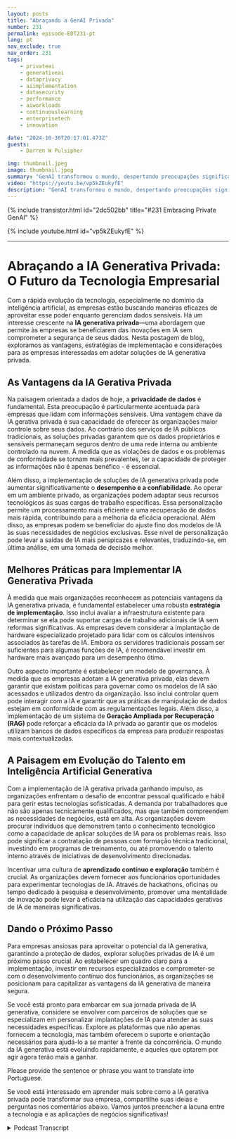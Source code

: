 ```yaml
---
layout: posts
title: "Abraçando a GenAI Privada"
number: 231
permalink: episode-EDT231-pt
lang: pt
nav_exclude: true
nav_order: 231
tags:
    - privateai
    - generativeai
    - dataprivacy
    - aiimplementation
    - datasecurity
    - performance
    - aiworkloads
    - continuouslearning
    - enterprisetech
    - innovation

date: "2024-10-30T20:17:01.473Z"
guests:
    - Darren W Pulsipher

img: thumbnail.jpeg
image: thumbnail.jpeg
summary: "GenAI transformou o mundo, despertando preocupações significativas sobre privacidade de dados, vazamento, viés e perda de controle. No entanto, essas preocupações podem ser efetivamente gerenciadas com uma abordagem única ao prevalente GenAI público. Descubra como o GenAI privado está capacitando organizações para regular e aproveitar essa poderosa nova ferramenta. Ouça a entrevista perspicaz de Darren com Jason Langone, um renomado especialista em IA da Nutanix, enquanto ele compartilha sua expertise e percepções."
video: "https://youtu.be/vp5kZEukyfE"
description: "GenAI transformou o mundo, despertando preocupações significativas sobre privacidade de dados, vazamento, viés e perda de controle. No entanto, essas preocupações podem ser efetivamente gerenciadas com uma abordagem única ao prevalente GenAI público. Descubra como o GenAI privado está capacitando organizações para regular e aproveitar essa poderosa nova ferramenta. Ouça a entrevista perspicaz de Darren com Jason Langone, um renomado especialista em IA da Nutanix, enquanto ele compartilha sua expertise e percepções."
---
```


<div>
{% include transistor.html id="2dc502bb" title="#231 Embracing Private GenAI" %}

{% include youtube.html id="vp5kZEukyfE" %}
</div>

---

# Abraçando a IA Generativa Privada: O Futuro da Tecnologia Empresarial

Com a rápida evolução da tecnologia, especialmente no domínio da inteligência artificial, as empresas estão buscando maneiras eficazes de aproveitar esse poder enquanto gerenciam dados sensíveis. Há um interesse crescente na **IA generativa privada**—uma abordagem que permite às empresas se beneficiarem das inovações em IA sem comprometer a segurança de seus dados. Nesta postagem de blog, exploramos as vantagens, estratégias de implementação e considerações para as empresas interessadas em adotar soluções de IA generativa privada.

## As Vantagens da IA Gerativa Privada

Na paisagem orientada a dados de hoje, a **privacidade de dados** é fundamental. Esta preocupação é particularmente acentuada para empresas que lidam com informações sensíveis. Uma vantagem chave da IA gerativa privada é sua capacidade de oferecer às organizações maior controle sobre seus dados. Ao contrário dos serviços de IA públicos tradicionais, as soluções privadas garantem que os dados proprietários e sensíveis permaneçam seguros dentro de uma rede interna ou ambiente controlado na nuvem. À medida que as violações de dados e os problemas de conformidade se tornam mais prevalentes, ter a capacidade de proteger as informações não é apenas benéfico - é essencial.

Além disso, a implementação de soluções de IA generativa privada pode aumentar significativamente o **desempenho e a confiabilidade**. Ao operar em um ambiente privado, as organizações podem adaptar seus recursos tecnológicos às suas cargas de trabalho específicas. Essa personalização permite um processamento mais eficiente e uma recuperação de dados mais rápida, contribuindo para a melhoria da eficácia operacional. Além disso, as empresas podem se beneficiar do ajuste fino dos modelos de IA às suas necessidades de negócios exclusivas. Esse nível de personalização pode levar a saídas de IA mais perspicazes e relevantes, traduzindo-se, em última análise, em uma tomada de decisão melhor.

## Melhores Práticas para Implementar IA Generativa Privada

À medida que mais organizações reconhecem as potenciais vantagens da IA generativa privada, é fundamental estabelecer uma robusta **estratégia de implementação**. Isso inclui avaliar a infraestrutura existente para determinar se ela pode suportar cargas de trabalho adicionais de IA sem reformas significativas. As empresas devem considerar a implantação de hardware especializado projetado para lidar com os cálculos intensivos associados às tarefas de IA. Embora os servidores tradicionais possam ser suficientes para algumas funções de IA, é recomendável investir em hardware mais avançado para um desempenho ótimo.

Outro aspecto importante é estabelecer um modelo de governança. À medida que as empresas adotam a IA generativa privada, elas devem garantir que existam políticas para governar como os modelos de IA são acessados e utilizados dentro da organização. Isso inclui controlar quem pode interagir com a IA e garantir que as práticas de manipulação de dados estejam em conformidade com as regulamentações legais. Além disso, a implementação de um sistema de **Geração Ampliada por Recuperação (RAG)** pode reforçar a eficácia da IA privada ao garantir que os modelos utilizam bancos de dados específicos da empresa para produzir respostas mais contextualizadas.

## A Paisagem em Evolução do Talento em Inteligência Artificial Generativa

Com a implementação de IA gerativa privada ganhando impulso, as organizações enfrentam o desafio de encontrar pessoal qualificado e hábil para gerir estas tecnologias sofisticadas. A demanda por trabalhadores que não são apenas tecnicamente qualificados, mas que também compreendem as necessidades de negócios, está em alta. As organizações devem procurar indivíduos que demonstrem tanto o conhecimento tecnológico como a capacidade de aplicar soluções de IA para os problemas reais. Isso pode significar a contratação de pessoas com formação técnica tradicional, investindo em programas de treinamento, ou até promovendo o talento interno através de iniciativas de desenvolvimento direcionadas.

Incentivar uma cultura de **aprendizado contínuo e exploração** também é crucial. As organizações devem fornecer aos funcionários oportunidades para experimentar tecnologias de IA. Através de hackathons, oficinas ou tempo dedicado à pesquisa e desenvolvimento, promover uma mentalidade de inovação pode levar à eficácia na utilização das capacidades gerativas de IA de maneiras significativas.

## Dando o Próximo Passo

Para empresas ansiosas para aproveitar o potencial da IA ​​generativa, garantindo a proteção de dados, explorar soluções privadas de IA é um próximo passo crucial. Ao estabelecer um quadro claro para a implementação, investir em recursos especializados e comprometer-se com o desenvolvimento contínuo dos funcionários, as organizações se posicionam para capitalizar as vantagens da IA generativa de maneira segura.

Se você está pronto para embarcar em sua jornada privada de IA generativa, considere se envolver com parceiros de soluções que se especializam em personalizar implantações de IA para atender às suas necessidades específicas. Explore as plataformas que não apenas fornecem a tecnologia, mas também oferecem o suporte e orientação necessários para ajudá-lo a se manter à frente da concorrência. O mundo da IA generativa está evoluindo rapidamente, e aqueles que optarem por agir agora terão mais a ganhar.

Please provide the sentence or phrase you want to translate into Portuguese.

Se você está interessado em aprender mais sobre como a IA gerativa privada pode transformar sua empresa, compartilhe suas ideias e perguntas nos comentários abaixo. Vamos juntos preencher a lacuna entre a tecnologia e as aplicações de negócios significativas!



<details>
<summary> Podcast Transcript </summary>

<p></p>

</details>
